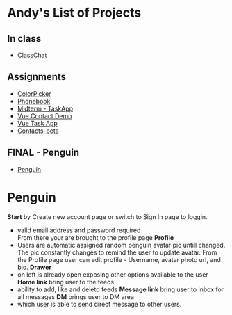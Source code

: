 # Andy's List of Projects

## In class
- [ClassChat](https://ericnygma.github.io/DMD4470/inclass/class-roster/)

## Assignments
- [ColorPicker](https://ericnygma.github.io/DMD4470/color-picker/)
- [Phonebook](https://ericnygma.github.io/DMD4470/phonebook-v3/)
- [Midterm - TaskApp](https://ericnygma.github.io/DMD4470/taskcardapp/)
- [Vue Contact Demo](https://ericnygma.github.io/DMD4470/vue-demo/)
- [Vue Task App](https://ericnygma.github.io/DMD4470/vuetaskcard/)
- [Contacts-beta](https://ericnygma.github.io/DMD4470/vuetify_contact/)
## FINAL - Penguin
- [Penguin]((https://ericnygma.github.io/DMD4470/final/penguin/))

# Penguin 
**Start** by
Create new account page or switch to Sign In page to loggin.
- valid email address and password required  
From there your are brought to the profile page 
**Profile** 
- Users are automatic assigned random penguin avatar pic untill changed. The pic constantly changes to remind the user to update avatar. From the Profile page user can edit profile - Username, avatar photo url, and bio. 
**Drawer** 
- on left is already open exposing other options available to the user 
**Home link**
 bring user to the feeds
 - ability to add, like and deletd feeds
 **Message link**
 bring user to inbox for all messages
 **DM**
 brings user to DM area
 - which user is able to send direct message to other users.





